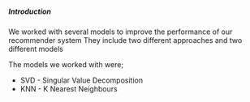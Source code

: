 ##### Introduction

We worked with several models to improve the performance of our recommender system
They include two different approaches and two different models

The models we worked with were;

- SVD - Singular Value Decomposition
- KNN - K Nearest Neighbours
